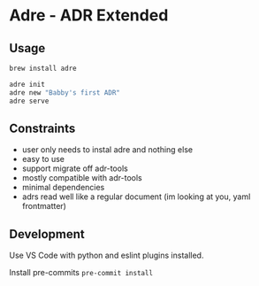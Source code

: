 # Adre - ADR Extended

## Usage

```bash
brew install adre

adre init
adre new "Babby's first ADR"
adre serve
```

## Constraints

- user only needs to instal adre and nothing else
- easy to use
- support migrate off adr-tools
- mostly compatible with adr-tools
- minimal dependencies
- adrs read well like a regular document (im looking at you, yaml frontmatter)

## Development

Use VS Code with python and eslint plugins installed.

Install pre-commits `pre-commit install`
